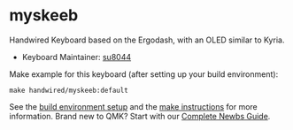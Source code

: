 # myskeeb

Handwired Keyboard based on the Ergodash, with an OLED similar to Kyria.

* Keyboard Maintainer: [su8044](https://github.com/su8044)

Make example for this keyboard (after setting up your build environment):

    make handwired/myskeeb:default

See the [build environment setup](https://docs.qmk.fm/#/getting_started_build_tools) and the [make instructions](https://docs.qmk.fm/#/getting_started_make_guide) for more information. Brand new to QMK? Start with our [Complete Newbs Guide](https://docs.qmk.fm/#/newbs).
